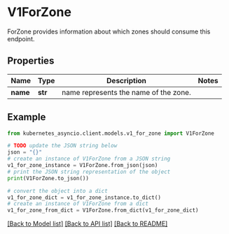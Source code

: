 # V1ForZone

ForZone provides information about which zones should consume this endpoint.

## Properties

Name | Type | Description | Notes
------------ | ------------- | ------------- | -------------
**name** | **str** | name represents the name of the zone. | 

## Example

```python
from kubernetes_asyncio.client.models.v1_for_zone import V1ForZone

# TODO update the JSON string below
json = "{}"
# create an instance of V1ForZone from a JSON string
v1_for_zone_instance = V1ForZone.from_json(json)
# print the JSON string representation of the object
print(V1ForZone.to_json())

# convert the object into a dict
v1_for_zone_dict = v1_for_zone_instance.to_dict()
# create an instance of V1ForZone from a dict
v1_for_zone_from_dict = V1ForZone.from_dict(v1_for_zone_dict)
```
[[Back to Model list]](../README.md#documentation-for-models) [[Back to API list]](../README.md#documentation-for-api-endpoints) [[Back to README]](../README.md)



